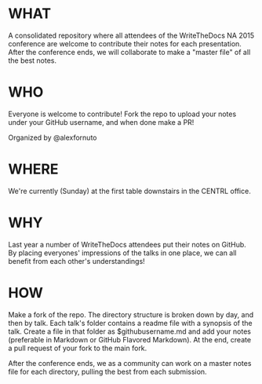 # WHAT

A consolidated repository where all attendees of the WriteTheDocs NA 2015 conference are welcome to contribute their notes for each presentation. After the conference ends, we will collaborate to make a "master file" of all the best notes.

# WHO

Everyone is welcome to contribute! Fork the repo to upload your notes under your GitHub username, and when done make a PR!

Organized by @alexfornuto

# WHERE

We're currently (Sunday) at the first table downstairs in the CENTRL office.

# WHY

Last year a number of WriteTheDocs attendees put their notes on GitHub. By placing everyones' impressions of the talks in one place, we can all benefit from each other's understandings!

# HOW

Make a fork of the repo. The directory structure is broken down by day, and then by talk. Each talk's folder contains a readme file with a synopsis of the talk. Create a file in that folder as $githubusername.md and add your notes (preferable in Markdown or GitHub Flavored Markdown). At the end, create a pull request of your fork to the main fork.

After the conference ends, we as a community can work on a master notes file for each directory, pulling the best from each submission.
